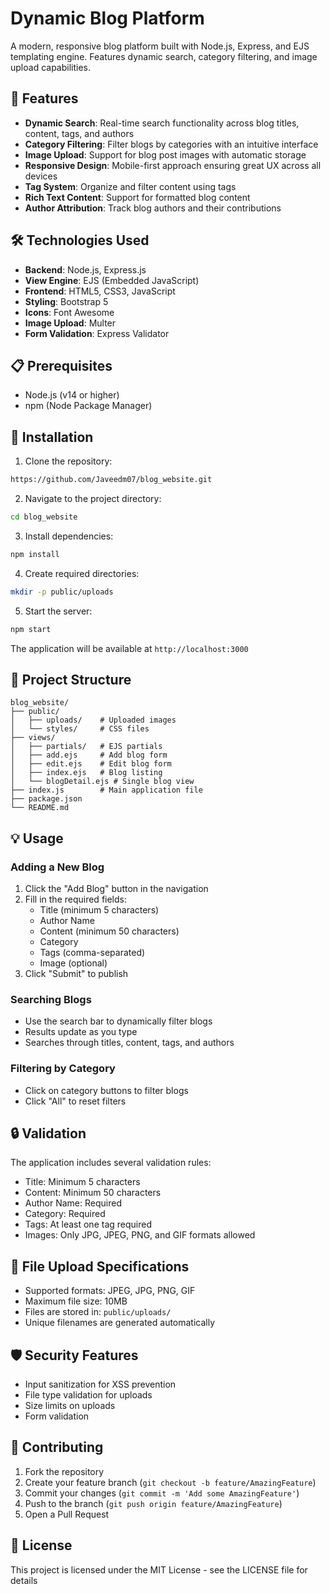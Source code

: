 # Dynamic Blog Platform

A modern, responsive blog platform built with Node.js, Express, and EJS templating engine. Features dynamic search, category filtering, and image upload capabilities.

## 🚀 Features

- **Dynamic Search**: Real-time search functionality across blog titles, content, tags, and authors
- **Category Filtering**: Filter blogs by categories with an intuitive interface
- **Image Upload**: Support for blog post images with automatic storage
- **Responsive Design**: Mobile-first approach ensuring great UX across all devices
- **Tag System**: Organize and filter content using tags
- **Rich Text Content**: Support for formatted blog content
- **Author Attribution**: Track blog authors and their contributions

## 🛠️ Technologies Used

- **Backend**: Node.js, Express.js
- **View Engine**: EJS (Embedded JavaScript)
- **Frontend**: HTML5, CSS3, JavaScript
- **Styling**: Bootstrap 5
- **Icons**: Font Awesome
- **Image Upload**: Multer
- **Form Validation**: Express Validator

## 📋 Prerequisites

- Node.js (v14 or higher)
- npm (Node Package Manager)

## 🔧 Installation

1. Clone the repository:
```bash
https://github.com/Javeedm07/blog_website.git
```

2. Navigate to the project directory:
```bash
cd blog_website
```

3. Install dependencies:
```bash
npm install
```

4. Create required directories:
```bash
mkdir -p public/uploads
```

5. Start the server:
```bash
npm start
```

The application will be available at `http://localhost:3000`

## 📁 Project Structure

```
blog_website/
├── public/
│   ├── uploads/    # Uploaded images
│   └── styles/     # CSS files
├── views/
│   ├── partials/   # EJS partials
│   ├── add.ejs     # Add blog form
│   ├── edit.ejs    # Edit blog form
│   ├── index.ejs   # Blog listing
│   └── blogDetail.ejs # Single blog view
├── index.js        # Main application file
├── package.json
└── README.md
```

## 💡 Usage

### Adding a New Blog
1. Click the "Add Blog" button in the navigation
2. Fill in the required fields:
   - Title (minimum 5 characters)
   - Author Name
   - Content (minimum 50 characters)
   - Category
   - Tags (comma-separated)
   - Image (optional)
3. Click "Submit" to publish

### Searching Blogs
- Use the search bar to dynamically filter blogs
- Results update as you type
- Searches through titles, content, tags, and authors

### Filtering by Category
- Click on category buttons to filter blogs
- Click "All" to reset filters

## 🔒 Validation

The application includes several validation rules:
- Title: Minimum 5 characters
- Content: Minimum 50 characters
- Author Name: Required
- Category: Required
- Tags: At least one tag required
- Images: Only JPG, JPEG, PNG, and GIF formats allowed

## 📝 File Upload Specifications

- Supported formats: JPEG, JPG, PNG, GIF
- Maximum file size: 10MB
- Files are stored in: `public/uploads/`
- Unique filenames are generated automatically

## 🛡️ Security Features

- Input sanitization for XSS prevention
- File type validation for uploads
- Size limits on uploads
- Form validation

## 🤝 Contributing

1. Fork the repository
2. Create your feature branch (`git checkout -b feature/AmazingFeature`)
3. Commit your changes (`git commit -m 'Add some AmazingFeature'`)
4. Push to the branch (`git push origin feature/AmazingFeature`)
5. Open a Pull Request

## 📄 License

This project is licensed under the MIT License - see the LICENSE file for details
